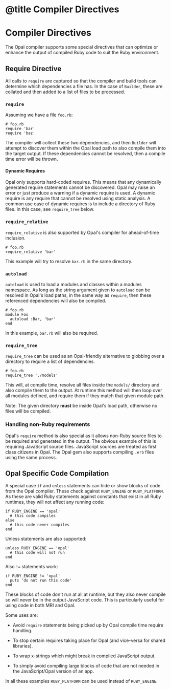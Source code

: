 # @title Compiler Directives

# Compiler Directives

The Opal compiler supports some special directives that can optimize or
enhance the output of compiled Ruby code to suit the Ruby environment.

## Require Directive

All calls to `require` are captured so that the compiler and build tools
can determine which dependencies a file has. In the case of `Builder`,
these are collated and then added to a list of files to be processed.

### `require`

Assuming we have a file `foo.rb`:

    # foo.rb
    require 'bar'
    require 'baz'

The compiler will collect these two dependencies, and then `Builder`
will attempt to discover them within the Opal load path to also compile
them into the target output. If these dependencies cannot be resolved,
then a compile time error will be thrown.

#### Dynamic Requires

Opal only supports hard-coded requires. This means that any dynamically
generated require statements cannot be discovered. Opal may raise an
error or just produce a warning if a dynamic require is used. A dynamic
require is any require that cannot be resolved using static analysis. A
common use case of dynamic requires is to include a directory of Ruby
files. In this case, see `require_tree` below.

### `require_relative`

`require_relative` is also supported by Opal's compiler for ahead-of-time
inclusion.

    # foo.rb
    require_relative 'bar'

This example will try to resolve `bar.rb` in the same directory.

### `autoload`

`autoload` is used to load a modules and classes within a modules
namespace. As long as the string argument given to `autoload` can be
resolved in Opal's load paths, in the same way as `require`, then these
referenced dependencies will also be compiled.

    # foo.rb
    module Foo
      autoload :Bar, 'bar'
    end

In this example, `bar.rb` will also be required.

### `require_tree`

`require_tree` can be used as an Opal-friendly alternative to globbing
over a directory to require a list of dependencies.

    # foo.rb
    require_tree './models'

This will, at compile time, resolve all files inside the `models/`
directory and also compile them to the output. At runtime this method
will then loop over all modules defined, and require them if they match
that given module path.

Note: The given directory **must** be inside Opal's load path, otherwise
no files will be compiled.

### Handling non-Ruby requirements

Opal's `require` method is also special as it allows non-Ruby source
files to be required and generated in the output. The obvious example of
this is requiring JavaScript source files. JavaScript sources are
treated as first class citizens in Opal. The Opal gem also supports
compiling `.erb` files using the same process.

## Opal Specific Code Compilation

A special case `if` and `unless` statements can hide or show blocks of
code from the Opal compiler. These check against `RUBY_ENGINE` or
`RUBY_PLATFORM`. As these are valid Ruby statements against constants
that exist in all Ruby runtimes, they will not affect any running code:

    if RUBY_ENGINE == 'opal'
      # this code compiles
    else
      # this code never compiles
    end

Unless statements are also supported:

    unless RUBY_ENGINE == 'opal'
      # this code will not run
    end

Also `!=` statements work:

    if RUBY_ENGINE != 'opal'
      puts 'do not run this code'
    end

These blocks of code don't run at all at runtime, but they also never
compile so will never be in the output JavaScript code. This is
particularly useful for using code in both MRI and Opal.

Some uses are:

  * Avoid `require` statements being picked up by Opal compile time
    require handling.

  * To stop certain requires taking place for Opal (and vice-versa for
    shared libraries).

  * To wrap x-strings which might break in compiled JavaScript output.

  * To simply avoid compiling large blocks of code that are not needed
    in the JavaScript/Opal version of an app.

In all these examples `RUBY_PLATFORM` can be used instead of
`RUBY_ENGINE`.
